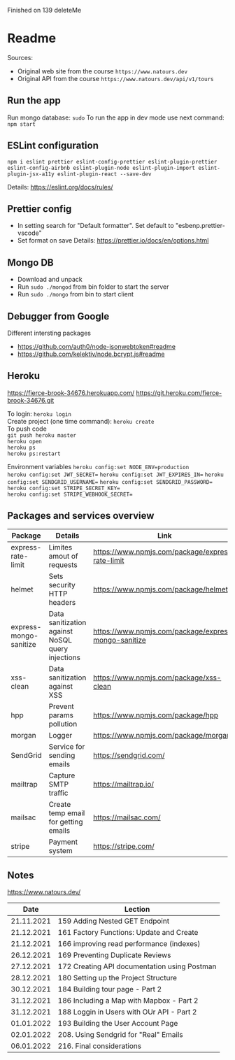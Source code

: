 Finished on 139 deleteMe

# Readme

Sources:

- Original web site from the course `https://www.natours.dev`
- Original API from the course `https://www.natours.dev/api/v1/tours`

## Run the app

Run mongo database: `sudo`
To run the app in dev mode use next command: `npm start`

## ESLint configuration

`npm i eslint prettier eslint-config-prettier eslint-plugin-prettier eslint-config-airbnb eslint-plugin-node eslint-plugin-import eslint-plugin-jsx-a11y eslint-plugin-react --save-dev`

Details: https://eslint.org/docs/rules/

## Prettier config

- In setting search for "Default formatter". Set default to "esbenp.prettier-vscode"
- Set format on save
  Details: https://prettier.io/docs/en/options.html

## Mongo DB

- Download and unpack
- Run `sudo ./mongod` from bin folder to start the server
- Run `sudo ./mongo` from bin to start client

## Debugger from Google

Different intersting packages

- https://github.com/auth0/node-jsonwebtoken#readme
- https://github.com/kelektiv/node.bcrypt.js#readme

## Heroku

https://fierce-brook-34676.herokuapp.com/
https://git.heroku.com/fierce-brook-34676.git

To login: `heroku login`  
Create project (one time command): `heroku create`  
To push code  
`git push heroku master`  
`heroku open`  
`heroku ps`  
`heroku ps:restart`

Environment variables
`heroku config:set NODE_ENV=production`  
`heroku config:set JWT_SECRET=`
`heroku config:set JWT_EXPIRES_IN=`
`heroku config:set SENDGRID_USERNAME=`
`heroku config:set SENDGRID_PASSWORD=`
`heroku config:set STRIPE_SECRET_KEY=`  
`heroku config:set STRIPE_WEBHOOK_SECRET=`

## Packages and services overview

| Package                | Details                                          | Link                                                 |
| ---------------------- | ------------------------------------------------ | ---------------------------------------------------- |
| express-rate-limit     | Limites amout of requests                        | https://www.npmjs.com/package/express-rate-limit     |
| helmet                 | Sets security HTTP headers                       | https://www.npmjs.com/package/helmet                 |
| express-mongo-sanitize | Data sanitization against NoSQL query injections | https://www.npmjs.com/package/express-mongo-sanitize |
| xss-clean              | Data sanitization against XSS                    | https://www.npmjs.com/package/xss-clean              |
| hpp                    | Prevent params pollution                         | https://www.npmjs.com/package/hpp                    |
| morgan                 | Logger                                           | https://www.npmjs.com/package/morgan                 |
| SendGrid               | Service for sending emails                       | https://sendgrid.com/                                |
| mailtrap               | Capture SMTP traffic                             | https://mailtrap.io/                                 |
| mailsac                | Create temp email for getting emails             | https://mailsac.com/                                 |
| stripe                 | Payment system                                   | https://stripe.com/                                  |

## Notes

https://www.natours.dev/

| Date       | Lection                                      |
| ---------- | -------------------------------------------- |
| 21.11.2021 | 159 Adding Nested GET Endpoint               |
| 21.12.2021 | 161 Factory Functions: Update and Create     |
| 21.12.2021 | 166 improving read performance (indexes)     |
| 26.12.2021 | 169 Preventing Duplicate Reviews             |
| 27.12.2021 | 172 Creating API documentation using Postman |
| 28.12.2021 | 180 Setting up the Project Structure         |
| 30.12.2021 | 184 Building tour page - Part 2              |
| 31.12.2021 | 186 Including a Map with Mapbox - Part 2     |
| 31.12.2021 | 188 Loggin in Users with OUr API - Part 2    |
| 01.01.2022 | 193 Building the User Account Page           |
| 02.01.2022 | 208. Using Sendgrid for "Real" Emails        |
| 06.01.2022 | 216. Final considerations                    |
